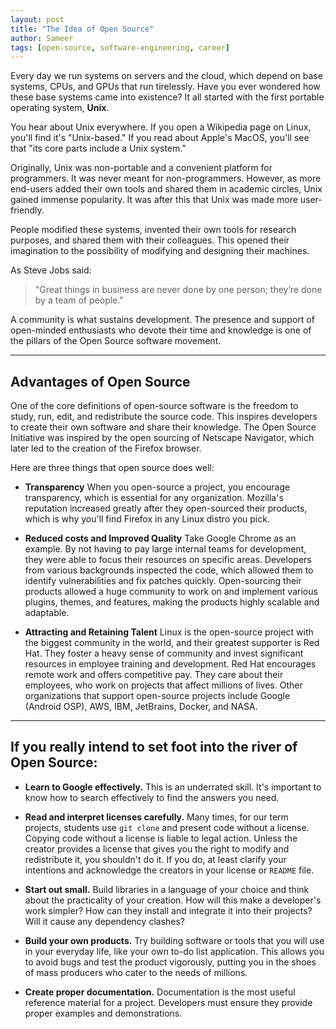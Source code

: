 ```yaml
---
layout: post
title: "The Idea of Open Source"
author: Sameer
tags: [open-source, software-engineering, career]
---
```


Every day we run systems on servers and the cloud, which depend on base systems, CPUs, and GPUs that run tirelessly. Have you ever wondered how these base systems came into existence? It all started with the first portable operating system, **Unix**.

You hear about Unix everywhere. If you open a Wikipedia page on Linux, you'll find it's "Unix-based." If you read about Apple's MacOS, you'll see that "its core parts include a Unix system."

Originally, Unix was non-portable and a convenient platform for programmers. It was never meant for non-programmers. However, as more end-users added their own tools and shared them in academic circles, Unix gained immense popularity. It was after this that Unix was made more user-friendly.

People modified these systems, invented their own tools for research purposes, and shared them with their colleagues. This opened their imagination to the possibility of modifying and designing their machines.

As Steve Jobs said:
> "Great things in business are never done by one person; they’re done by a team of people."

A community is what sustains development. The presence and support of open-minded enthusiasts who devote their time and knowledge is one of the pillars of the Open Source software movement.

---

## Advantages of Open Source

One of the core definitions of open-source software is the freedom to study, run, edit, and redistribute the source code. This inspires developers to create their own software and share their knowledge. The Open Source Initiative was inspired by the open sourcing of Netscape Navigator, which later led to the creation of the Firefox browser.

Here are three things that open source does well:

* **Transparency**
    When you open-source a project, you encourage transparency, which is essential for any organization. Mozilla's reputation increased greatly after they open-sourced their products, which is why you'll find Firefox in any Linux distro you pick.

* **Reduced costs and Improved Quality**
    Take Google Chrome as an example. By not having to pay large internal teams for development, they were able to focus their resources on specific areas. Developers from various backgrounds inspected the code, which allowed them to identify vulnerabilities and fix patches quickly. Open-sourcing their products allowed a huge community to work on and implement various plugins, themes, and features, making the products highly scalable and adaptable.

* **Attracting and Retaining Talent**
    Linux is the open-source project with the biggest community in the world, and their greatest supporter is Red Hat. They foster a heavy sense of community and invest significant resources in employee training and development. Red Hat encourages remote work and offers competitive pay. They care about their employees, who work on projects that affect millions of lives. Other organizations that support open-source projects include Google (Android OSP), AWS, IBM, JetBrains, Docker, and NASA.

---

## If you really intend to set foot into the river of Open Source:

* **Learn to Google effectively.**
    This is an underrated skill. It's important to know how to search effectively to find the answers you need.

* **Read and interpret licenses carefully.**
    Many times, for our term projects, students use `git clone` and present code without a license. Copying code without a license is liable to legal action. Unless the creator provides a license that gives you the right to modify and redistribute it, you shouldn't do it. If you do, at least clarify your intentions and acknowledge the creators in your license or `README` file.

* **Start out small.**
    Build libraries in a language of your choice and think about the practicality of your creation. How will this make a developer's work simpler? How can they install and integrate it into their projects? Will it cause any dependency clashes?

* **Build your own products.**
    Try building software or tools that you will use in your everyday life, like your own to-do list application. This allows you to avoid bugs and test the product vigorously, putting you in the shoes of mass producers who cater to the needs of millions.

* **Create proper documentation.**
    Documentation is the most useful reference material for a project. Developers must ensure they provide proper examples and demonstrations.
